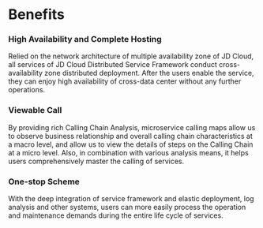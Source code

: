 # Benefits
### High Availability and Complete Hosting
Relied on the network architecture of multiple availability zone of JD Cloud, all services of JD Cloud Distributed Service Framework conduct cross-availability zone distributed deployment. After the users enable the service, they can enjoy high availability of cross-data center without any further operations.


### Viewable Call
By providing rich Calling Chain Analysis, microservice calling maps allow us to observe business relationship and overall calling chain characteristics at a macro level, and allow us to view the details of steps on the Calling Chain at a micro level. Also, in combination with various analysis means, it helps users comprehensively master the calling of services.

### One-stop Scheme
With the deep integration of service framework and elastic deployment, log analysis and other systems, users can more easily process the operation and maintenance demands during the entire life cycle of services.

